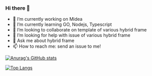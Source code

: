 ### Hi there 👋

- 🔭 I’m currently working on Midea
- 🌱 I’m currently learning GO, Nodejs, Typescript
- 👯 I’m looking to collaborate on template of various hybrid frame 
- 🤔 I’m looking for help with issue of various hybrid frame
- 💬 Ask me about hybrid frame 
- 📫 How to reach me: send an issue to me!

[![Anurag's GitHub stats](https://github-readme-stats.vercel.app/api?username=undercurre)](https://github.com/anuraghazra/github-readme-stats)

[![Top Langs](https://github-readme-stats.vercel.app/api/top-langs/?username=undercurre)](https://github.com/anuraghazra/github-readme-stats)
